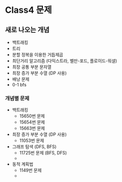 # Class4 문제

## 새로 나오는 개념
- 백트래킹
- 트리
- 분할 정복을 이용한 거듭제곱
- 최단거리 알고리즘 (다익스트라, 벨만-포드, 플로이드-워셜)
- 최장 공통 부분 문자열
- 최장 증가 부분 수열 (DP 사용)
- 배낭 문제
- 0-1 bfs

### 개념별 문제
- 백트래킹
  - 15650번 문제
  - 15654번 문제
  - 15663번 문제
- 최장 증가 부분 수열 (DP 사용)
  - 11053번 문제
- 그래프 탐색 (DFS, BFS)
  - 11725번 문제 (BFS, DFS)
  - 
- 동적 계획법
  - 1149번 문제
  - 